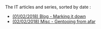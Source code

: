The IT articles and series, sorted by date : 

* [(01/02/2018) Blog - Marking it down](blog.marking_it_down.html)
* [(02/02/2018) Misc - Gentooing from afar](misc.gentooing_from_afar.html)
